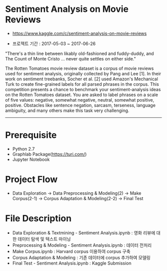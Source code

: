 # Sentiment Analysis on Movie Reviews
  * https://www.kaggle.com/c/sentiment-analysis-on-movie-reviews

- 프로젝트 기간 : 2017-05-03 ~ 2017-06-26

"There's a thin line between likably old-fashioned and fuddy-duddy, and The Count of Monte Cristo ... never quite settles on either side."

The Rotten Tomatoes movie review dataset is a corpus of movie reviews used for sentiment analysis, originally collected by Pang and Lee [1]. In their work on sentiment treebanks, Socher et al. [2] used Amazon's Mechanical Turk to create fine-grained labels for all parsed phrases in the corpus. This competition presents a chance to benchmark your sentiment-analysis ideas on the Rotten Tomatoes dataset. You are asked to label phrases on a scale of five values: negative, somewhat negative, neutral, somewhat positive, positive. Obstacles like sentence negation, sarcasm, terseness, language ambiguity, and many others make this task very challenging.

---

# Prerequisite
  * Python 2.7
  * Graphlab Package(https://turi.com/)
  * Jupyter Notebook
  
# Project Flow

* Data Exploration -> Data Preprocessing & Modeling(2) -> Make Corpus(2-1) -> Corpus Adaptation & Modeling(2-2) -> Final Test

# File Description

- Data Exploration & Textmining - Sentiment Analysis.ipynb : 영화 리뷰에 대한 데이터 탐색 및 텍스트 마이닝
- Preprocessing & Modeling - Sentiment Analysis.ipynb : 데이터 전처리
- Make Corpus.ipynb : Harvard corpus 이용하여 corpus 구축
- Corpus Adaptation & Modeling : 기존 데이터에 corpus 추가하여 모델링
- Final Test - Sentiment Analysis.ipynb : Kaggle Submission
